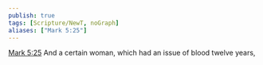 ```yaml
---
publish: true
tags: [Scripture/NewT, noGraph]
aliases: ["Mark 5:25"]
---
```

[Mark 5:25](https://churchofjesuschrist.org/study/scriptures/nt/mark/5?lang=eng&id=p25#p25) And a certain woman, which had an issue of blood twelve years,
